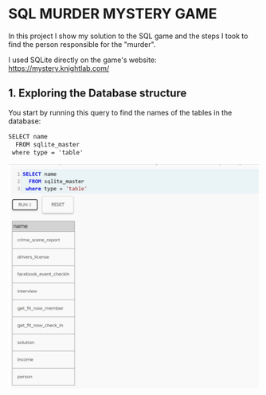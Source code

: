 # SQL MURDER MYSTERY GAME

In this project I show my solution to the SQL game and the steps I took to find the person responsible for the "murder".

I used SQLite directly on the game's website: https://mystery.knightlab.com/

## 1. Exploring the Database structure

You start by running this query to find the names of the tables in the database:

```
SELECT name 
  FROM sqlite_master
 where type = 'table'
```
![fork repository](https://github.com/msantillana21/sql-mysteries/blob/master/My%20Solution/Images/1.jpg)


